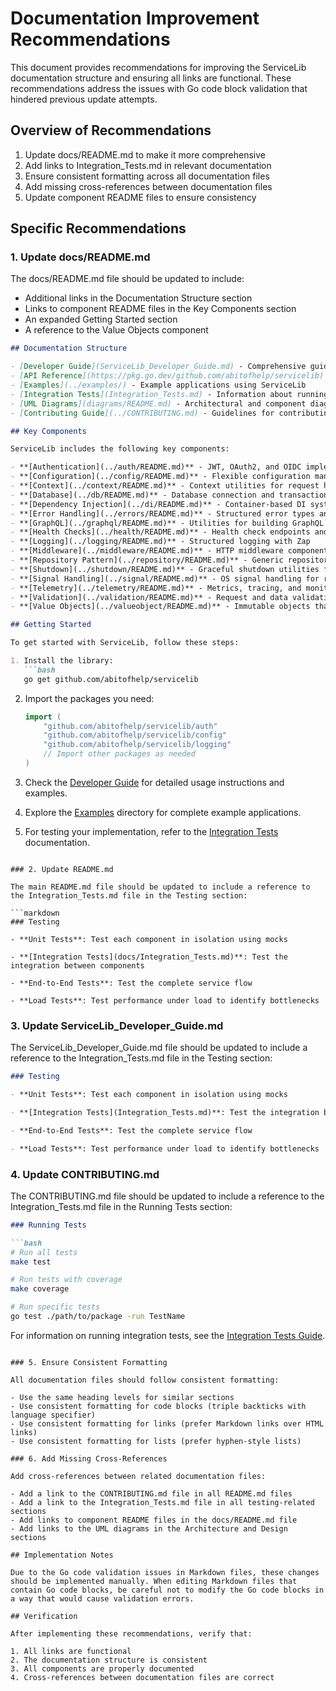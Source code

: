 # Documentation Improvement Recommendations

This document provides recommendations for improving the ServiceLib documentation structure and ensuring all links are functional. These recommendations address the issues with Go code block validation that hindered previous update attempts.

## Overview of Recommendations

1. Update docs/README.md to make it more comprehensive
2. Add links to Integration_Tests.md in relevant documentation
3. Ensure consistent formatting across all documentation files
4. Add missing cross-references between documentation files
5. Update component README files to ensure consistency

## Specific Recommendations

### 1. Update docs/README.md

The docs/README.md file should be updated to include:

- Additional links in the Documentation Structure section
- Links to component README files in the Key Components section
- An expanded Getting Started section
- A reference to the Value Objects component

```markdown
## Documentation Structure

- [Developer Guide](ServiceLib_Developer_Guide.md) - Comprehensive guide for developers using ServiceLib
- [API Reference](https://pkg.go.dev/github.com/abitofhelp/servicelib) - Generated API documentation
- [Examples](../examples/) - Example applications using ServiceLib
- [Integration Tests](Integration_Tests.md) - Information about running integration tests
- [UML Diagrams](diagrams/README.md) - Architectural and component diagrams
- [Contributing Guide](../CONTRIBUTING.md) - Guidelines for contributing to ServiceLib

## Key Components

ServiceLib includes the following key components:

- **[Authentication](../auth/README.md)** - JWT, OAuth2, and OIDC implementations for secure service-to-service and user authentication
- **[Configuration](../config/README.md)** - Flexible configuration management with adapters for various sources
- **[Context](../context/README.md)** - Context utilities for request handling, cancellation, and value propagation
- **[Database](../db/README.md)** - Database connection and transaction management
- **[Dependency Injection](../di/README.md)** - Container-based DI system for managing service dependencies
- **[Error Handling](../errors/README.md)** - Structured error types and handling with rich context information
- **[GraphQL](../graphql/README.md)** - Utilities for building GraphQL services
- **[Health Checks](../health/README.md)** - Health check endpoints and handlers for Kubernetes readiness and liveness probes
- **[Logging](../logging/README.md)** - Structured logging with Zap
- **[Middleware](../middleware/README.md)** - HTTP middleware components for common cross-cutting concerns
- **[Repository Pattern](../repository/README.md)** - Generic repository implementations for data access abstraction
- **[Shutdown](../shutdown/README.md)** - Graceful shutdown utilities for clean service termination
- **[Signal Handling](../signal/README.md)** - OS signal handling for responding to system events
- **[Telemetry](../telemetry/README.md)** - Metrics, tracing, and monitoring with Prometheus and OpenTelemetry
- **[Validation](../validation/README.md)** - Request and data validation
- **[Value Objects](../valueobject/README.md)** - Immutable objects that represent domain concepts

## Getting Started

To get started with ServiceLib, follow these steps:

1. Install the library:
   ```bash
   go get github.com/abitofhelp/servicelib
   ```

2. Import the packages you need:
   ```go
   import (
       "github.com/abitofhelp/servicelib/auth"
       "github.com/abitofhelp/servicelib/config"
       "github.com/abitofhelp/servicelib/logging"
       // Import other packages as needed
   )
   ```

3. Check the [Developer Guide](ServiceLib_Developer_Guide.md) for detailed usage instructions and examples.

4. Explore the [Examples](../examples/) directory for complete example applications.

5. For testing your implementation, refer to the [Integration Tests](Integration_Tests.md) documentation.
```

### 2. Update README.md

The main README.md file should be updated to include a reference to the Integration_Tests.md file in the Testing section:

```markdown
### Testing

- **Unit Tests**: Test each component in isolation using mocks

- **[Integration Tests](docs/Integration_Tests.md)**: Test the integration between components

- **End-to-End Tests**: Test the complete service flow

- **Load Tests**: Test performance under load to identify bottlenecks
```

### 3. Update ServiceLib_Developer_Guide.md

The ServiceLib_Developer_Guide.md file should be updated to include a reference to the Integration_Tests.md file in the Testing section:

```markdown
### Testing

- **Unit Tests**: Test each component in isolation using mocks

- **[Integration Tests](Integration_Tests.md)**: Test the integration between components. See the [Integration Tests Guide](Integration_Tests.md) for detailed instructions.

- **End-to-End Tests**: Test the complete service flow

- **Load Tests**: Test performance under load to identify bottlenecks
```

### 4. Update CONTRIBUTING.md

The CONTRIBUTING.md file should be updated to include a reference to the Integration_Tests.md file in the Running Tests section:

```markdown
### Running Tests

```bash
# Run all tests
make test

# Run tests with coverage
make coverage

# Run specific tests
go test ./path/to/package -run TestName
```

For information on running integration tests, see the [Integration Tests Guide](docs/Integration_Tests.md).
```

### 5. Ensure Consistent Formatting

All documentation files should follow consistent formatting:

- Use the same heading levels for similar sections
- Use consistent formatting for code blocks (triple backticks with language specifier)
- Use consistent formatting for links (prefer Markdown links over HTML links)
- Use consistent formatting for lists (prefer hyphen-style lists)

### 6. Add Missing Cross-References

Add cross-references between related documentation files:

- Add a link to the CONTRIBUTING.md file in all README.md files
- Add a link to the Integration_Tests.md file in all testing-related sections
- Add links to component README files in the docs/README.md file
- Add links to the UML diagrams in the Architecture and Design sections

## Implementation Notes

Due to the Go code validation issues in Markdown files, these changes should be implemented manually. When editing Markdown files that contain Go code blocks, be careful not to modify the Go code blocks in a way that would cause validation errors.

## Verification

After implementing these recommendations, verify that:

1. All links are functional
2. The documentation structure is consistent
3. All components are properly documented
4. Cross-references between documentation files are correct